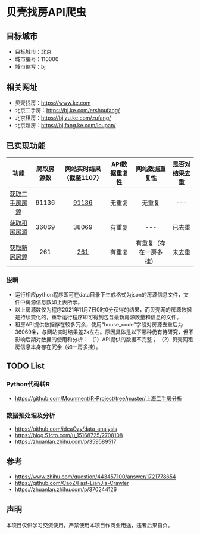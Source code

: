 # 贝壳找房API爬虫

## 目标城市

- 目标城市：北京
- 城市编号：110000
- 城市缩写：bj

## 相关网址
- 贝壳找房：https://www.ke.com
- 北京二手房：https://bj.ke.com/ershoufang/
- 北京租房：https://bj.zu.ke.com/zufang/
- 北京新房：https://bj.fang.ke.com/loupan/

## 已实现功能

|                             功能                             | 爬取房源数 |        网站实时结果（截至1107）        | API数据重复性 |     网站数据重复性     | 是否对结果去重 |
| :----------------------------------------------------------: | :--------: | :------------------------------------: | :-----------: | :--------------------: | :------------: |
| [获取二手房房源](https://github.com/SeaEagleI/shell_crawler/blob/master/ershoufang.py) |   91136    | [91136](https://bj.ke.com/ershoufang/) |    无重复     |         无重复         |      ---       |
| [获取租房房源](https://github.com/SeaEagleI/shell_crawler/blob/master/zufang.py) |   36069    | [38069](https://bj.zu.ke.com/zufang/)  |    有重复     |          ---           |     已去重     |
| [获取新房房源](https://github.com/SeaEagleI/shell_crawler/blob/master/newhouse.py) |    261     | [261](https://bj.fang.ke.com/loupan/)  |    有重复     | 有重复（存在一房多挂） |     未去重     |

### 说明
- 运行相应python程序即可在data目录下生成格式为json的房源信息文件，文件中房源信息数如上表所示。
- 以上房源数仅为程序2021年11月7日0时0分获得的结果，而贝壳网的房源数据是持续变化的，重新运行程序即可得到包含最新房源数量和信息的文件。
- 租房API提供数据存在较多冗余，使用"house_code"字段对房源去重后为36069条，与网站实时结果差2k左右。原因具体是以下哪种仍有待研究，但不影响后期对数据的使用和分析：
（1）API提供的数据不完整；
（2）贝壳网租房信息本身存在冗余（如一房多挂）。

## TODO List
### Python代码转R
- https://github.com/Mounment/R-Project/tree/master/上海二手房分析

### 数据预处理及分析
- https://github.com/ideaOzy/data_analysis
- https://blog.51cto.com/u_15168725/2708108
- https://zhuanlan.zhihu.com/p/359589517

## 参考
- https://www.zhihu.com/question/443457100/answer/1721778654
- https://github.com/CaoZ/Fast-LianJia-Crawler
- https://zhuanlan.zhihu.com/p/370244126

## 声明
本项目仅供学习交流使用，严禁使用本项目作商业用途，违者后果自负。
